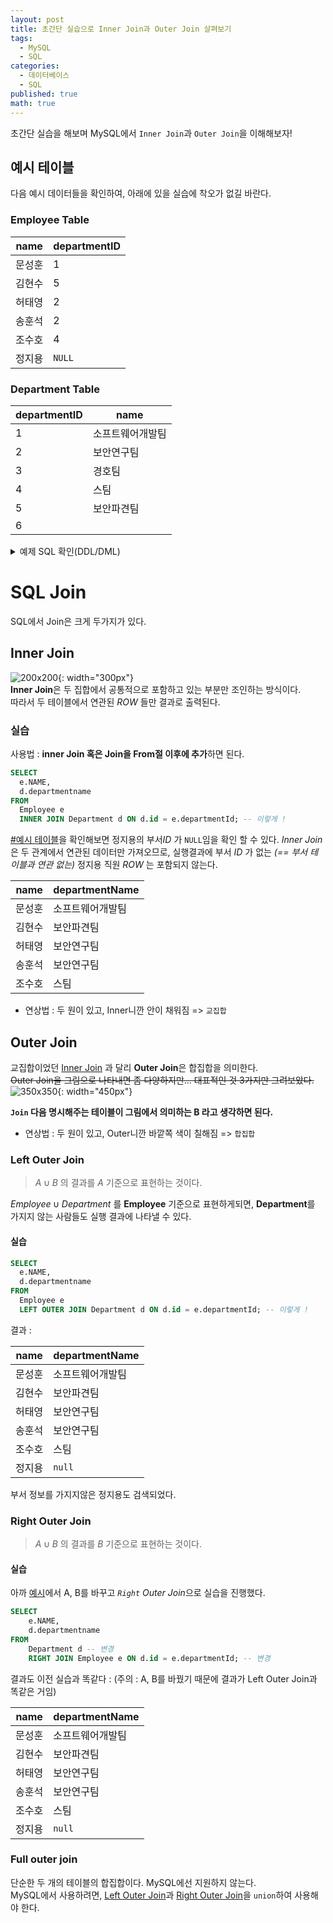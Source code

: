 ```yaml
---
layout: post
title: 초간단 실습으로 Inner Join과 Outer Join 살펴보기
tags:
  - MySQL
  - SQL
categories:
  - 데이터베이스
  - SQL
published: true
math: true
---
```

초간단 실습을 해보며 MySQL에서 `Inner Join`과 `Outer Join`을 이해해보자!

## 예시 테이블
다음 예시 데이터들을 확인하여, 아래에 있을 실습에 착오가 없길 바란다.
### Employee Table

| name | departmentID |
| ---- | ---- |
| 문성훈 | 1 |
| 김현수 | 5 |
| 허태영 | 2 |
| 송훈석 | 2 |
| 조수호 | 4 |
| 정지용 | `NULL` |  

### Department Table 

| departmentID | name |
| ---- | ---- |
| 1 | 소프트웨어개발팀 |
| 2 | 보안연구팀 |
| 3 | 경호팀 |
| 4 | 스팀 |
| 5 | 보안파견팀 |
| 6 |  |
  
<details markdown="1">
<summary> 예제 SQL 확인(DDL/DML) </summary>

MySQL로 작성되었음.  
```sql
create table Department
(
    id             int auto_increment
        primary key,
    departmentName varchar(10) null comment '부서명'
)
    comment '부서 테이블';


create table Employee
(
    id           int auto_increment
        primary key,
    name         varchar(10) null comment '직원이름',
    departmentId int         null comment '부서 id'
);

INSERT INTO join_test.Department (id, departmentName) VALUES (1, '소프트웨어개발팀');
INSERT INTO join_test.Department (id, departmentName) VALUES (2, '보안연구팀');
INSERT INTO join_test.Department (id, departmentName) VALUES (3, '경호팀');
INSERT INTO join_test.Department (id, departmentName) VALUES (4, '스팀');
INSERT INTO join_test.Department (id, departmentName) VALUES (5, '보안파견팀');
INSERT INTO join_test.Department (id, departmentName) VALUES (6, NULL);


INSERT INTO join_test.Employee (id, name, departmentId) VALUES (1, '문성훈', 1);
INSERT INTO join_test.Employee (id, name, departmentId) VALUES (2, '김현수', 5);
INSERT INTO join_test.Employee (id, name, departmentId) VALUES (3, '허태영', 2);
INSERT INTO join_test.Employee (id, name, departmentId) VALUES (4, '송훈석', 2);
INSERT INTO join_test.Employee (id, name, departmentId) VALUES (5, '조수호', 4);
INSERT INTO join_test.Employee (id, name, departmentId) VALUES (6, '정지용', NULL);
```
</details>

# SQL Join
SQL에서 Join은 크게 두가지가 있다.
## Inner Join

![200x200](/assets/2024-01-05/innerjoin-visualize.png){: width="300px"}  
**Inner Join**은 두 집합에서 공통적으로 포함하고 있는 부분만 조인하는 방식이다.  
따라서 두 테이블에서 연관된 *ROW* 들만 결과로 출력된다.
### 실습
사용법 : **inner Join 혹은 Join을 From절 이후에 추가**하면 된다.
```sql
SELECT  
  e.NAME,  
  d.departmentname  
FROM  
  Employee e  
  INNER JOIN Department d ON d.id = e.departmentId; -- 이렇게 !
```

[#예시 테이블](#예시-테이블)을 확인해보면 정지용의 부서*ID* 가 `NULL`임을 확인 할 수 있다.
*Inner Join* 은 두 관계에서 연관된 데이터만 가져오므로, 실행결과에 부서 *ID* 가 없는 *(== 부서 테이블과 연관 없는)* 정지용 직원 *ROW* 는 포함되지 않는다.


| name | departmentName |
| ---- | ---- |
| 문성훈 | 소프트웨어개발팀 |
| 김현수 | 보안파견팀 |
| 허태영 | 보안연구팀 |
| 송훈석 | 보안연구팀 |
| 조수호 | 스팀 |

- 연상법 :
	두 원이 있고, Inner니깐 안이 채워짐 => `교집합`
	
## Outer Join
교집합이었던 [Inner Join](#inner-join) 과 달리 **Outer Join**은 합집합을 의미한다.  
~~Outer Join을 그림으로 나타내면 좀 다양하지만... 대표적인 것 3가지만 그려보았다.~~
![350x350](/assets/2024-01-05/outerjoin-visualize.png){: width="450px"}

**`Join` 다음 명시해주는 테이블이 그림에서 의미하는 B 라고 생각하면 된다.**

- 연상법 :
	두 원이 있고, Outer니깐 바깥쪽 색이 칠해짐 => `합집합`
	
### Left Outer Join
> $A\cup B$ 의 결과를 $A$ 기준으로 표현하는 것이다.

$Employee \cup Department$ 를 **Employee** 기준으로 표현하게되면, **Department**를 가지지 않는 사람들도 실행 결과에 나타낼 수 있다.
#### 실습
```sql
SELECT  
  e.NAME,  
  d.departmentname  
FROM  
  Employee e  
  LEFT OUTER JOIN Department d ON d.id = e.departmentId; -- 이렇게 !
```

결과 :

| name | departmentName |
| ---- | ---- |
| 문성훈 | 소프트웨어개발팀 |
| 김현수 | 보안파견팀 |
| 허태영 | 보안연구팀 |
| 송훈석 | 보안연구팀 |
| 조수호 | 스팀 |
| 정지용 | `null` |

부서 정보를 가지지않은 정지용도 검색되었다.
### Right Outer Join
> $A\cup B$ 의 결과를 $B$ 기준으로 표현하는 것이다.

#### 실습
아까 [예시](#left-outer-join)에서 A, B를 바꾸고 *`Right` Outer Join*으로 실습을 진행했다.

```sql
SELECT  
    e.NAME,    
	d.departmentname
FROM
    Department d -- 변경
    RIGHT JOIN Employee e ON d.id = e.departmentId; -- 변경
```

결과도 이전 실습과 똑같다 :
(주의 : A, B를 바꿨기 때문에 결과가 Left Outer Join과 똑같은 거임)

| name | departmentName |
| ---- | ---- |
| 문성훈 | 소프트웨어개발팀 |
| 김현수 | 보안파견팀 |
| 허태영 | 보안연구팀 |
| 송훈석 | 보안연구팀 |
| 조수호 | 스팀 |
| 정지용 | `null` |

### Full outer join
단순한 두 개의 테이블의 합집합이다. MySQL에선 지원하지 않는다.  
MySQL에서 사용하려면, [Left Outer Join](#left-outer-join)과 [Right Outer Join](#right-outer-join)을 `union`하여 사용해야 한다.